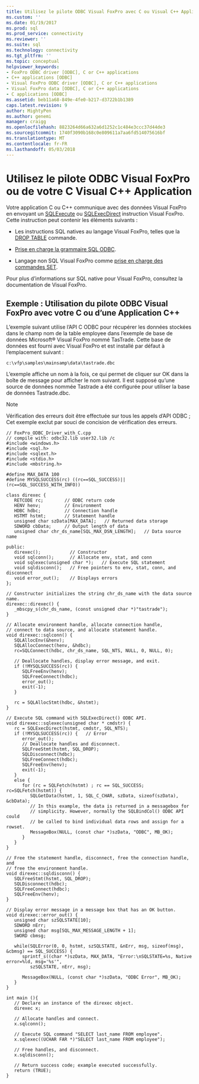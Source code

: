 ```yaml
---
title: Utilisez le pilote ODBC Visual FoxPro avec C ou Visual C++ Application | Documents Microsoft
ms.custom: ''
ms.date: 01/19/2017
ms.prod: sql
ms.prod_service: connectivity
ms.reviewer: ''
ms.suite: sql
ms.technology: connectivity
ms.tgt_pltfrm: ''
ms.topic: conceptual
helpviewer_keywords:
- FoxPro ODBC driver [ODBC], C or C++ applications
- C++ applications [ODBC]
- Visual FoxPro ODBC driver [ODBC], C or C++ applications
- Visual FoxPro data [ODBC], C or C++ applications
- C applications [ODBC]
ms.assetid: beb11a68-849e-4fe0-b217-d3722b1b1389
caps.latest.revision: 9
author: MightyPen
ms.author: genemi
manager: craigg
ms.openlocfilehash: 8823264d66a632a6d1252c1c484e3ccc37d44de3
ms.sourcegitcommit: 1740f3090b168c0e809611a7aa6fd514075616bf
ms.translationtype: MT
ms.contentlocale: fr-FR
ms.lasthandoff: 05/03/2018
---
```

# <a name="use-the-visual-foxpro-odbc-driver-with-your-c-or-visual-c-application"></a>Utilisez le pilote ODBC Visual FoxPro ou de votre C Visual C++ Application
Votre application C ou C++ communique avec des données Visual FoxPro en envoyant un [SQLExecute](../../odbc/microsoft/sqlexecute-visual-foxpro-odbc-driver.md) ou [SQLExecDirect](../../odbc/microsoft/sqlexecdirect-visual-foxpro-odbc-driver.md) instruction Visual FoxPro. Cette instruction peut contenir les éléments suivants :  
  
-   Les instructions SQL natives au langage Visual FoxPro, telles que la [DROP TABLE](../../odbc/microsoft/drop-table-command.md) commande.  
  
-   [Prise en charge la grammaire SQL ODBC](../../odbc/microsoft/supported-odbc-sql-grammar-visual-foxpro-odbc-driver.md).  
  
-   Langage non SQL Visual FoxPro comme [prise en charge des commandes SET](../../odbc/microsoft/supported-set-commands-visual-foxpro-odbc-driver.md).  
  
 Pour plus d’informations sur SQL native pour Visual FoxPro, consultez la documentation de Visual FoxPro.  
  
## <a name="example-using-the-visual-foxpro-odbc-driver-with-your-c-or-c-application"></a>Exemple : Utilisation du pilote ODBC Visual FoxPro avec votre C ou d’une Application C++  
 L’exemple suivant utilise l’API C ODBC pour récupérer les données stockées dans le champ nom de la table employee dans l’exemple de base de données Microsoft® Visual FoxPro nommé TasTrade. Cette base de données est fourni avec Visual FoxPro et est installé par défaut à l’emplacement suivant :  
  
 `c:\vfp\samples\mainsamp\data\tastrade.dbc`  
  
 L’exemple affiche un nom à la fois, ce qui permet de cliquer sur OK dans la boîte de message pour afficher le nom suivant. Il est supposé qu’une source de données nommée Tastrade a été configurée pour utiliser la base de données Tastrade.dbc.  
  
> [!NOTE]  
>  Vérification des erreurs doit être effectuée sur tous les appels d’API ODBC ; Cet exemple exclut par souci de concision de vérification des erreurs.  
  
```  
// FoxPro_ODBC_Driver_with_C.cpp  
// compile with: odbc32.lib user32.lib /c  
#include <windows.h>  
#include <sql.h>  
#include <sqlext.h>  
#include <stdio.h>  
#include <mbstring.h>  
  
#define MAX_DATA 100  
#define MYSQLSUCCESS(rc) ((rc==SQL_SUCCESS)||(rc==SQL_SUCCESS_WITH_INFO))  
  
class direxec {  
   RETCODE rc;        // ODBC return code  
   HENV henv;         // Environment     
   HDBC hdbc;         // Connection handle  
   HSTMT hstmt;       // Statement handle  
   unsigned char szData[MAX_DATA];   // Returned data storage  
   SDWORD cbData;     // Output length of data  
   unsigned char chr_ds_name[SQL_MAX_DSN_LENGTH];   // Data source name  
  
public:  
   direxec();           // Constructor  
   void sqlconn();      // Allocate env, stat, and conn  
   void sqlexec(unsigned char *);   // Execute SQL statement  
   void sqldisconn();   // Free pointers to env, stat, conn, and disconnect  
   void error_out();    // Displays errors  
};  
  
// Constructor initializes the string chr_ds_name with the data source name.  
direxec::direxec() {  
   _mbscpy_s(chr_ds_name, (const unsigned char *)"tastrade");  
}  
  
// Allocate environment handle, allocate connection handle,  
// connect to data source, and allocate statement handle.  
void direxec::sqlconn() {  
   SQLAllocEnv(&henv);  
   SQLAllocConnect(henv, &hdbc);  
   rc=SQLConnect(hdbc, chr_ds_name, SQL_NTS, NULL, 0, NULL, 0);  
  
   // Deallocate handles, display error message, and exit.  
   if (!MYSQLSUCCESS(rc)) {  
      SQLFreeEnv(henv);  
      SQLFreeConnect(hdbc);  
      error_out();  
      exit(-1);  
   }  
  
   rc = SQLAllocStmt(hdbc, &hstmt);  
}  
  
// Execute SQL command with SQLExecDirect() ODBC API.  
void direxec::sqlexec(unsigned char * cmdstr) {  
   rc = SQLExecDirect(hstmt, cmdstr, SQL_NTS);  
   if (!MYSQLSUCCESS(rc)) {   // Error  
      error_out();  
      // Deallocate handles and disconnect.  
      SQLFreeStmt(hstmt, SQL_DROP);  
      SQLDisconnect(hdbc);  
      SQLFreeConnect(hdbc);  
      SQLFreeEnv(henv);  
      exit(-1);  
   }  
   else {  
      for (rc = SQLFetch(hstmt) ; rc == SQL_SUCCESS; rc=SQLFetch(hstmt)) {  
         SQLGetData(hstmt, 1, SQL_C_CHAR, szData, sizeof(szData), &cbData);  
         // In this example, the data is returned in a messagebox for  
         // simplicity. However, normally the SQLBindCol() ODBC API could  
         // be called to bind individual data rows and assign for a rowset.  
         MessageBox(NULL, (const char *)szData, "ODBC", MB_OK);  
      }  
   }  
}  
  
// Free the statement handle, disconnect, free the connection handle, and  
// free the environment handle.  
void direxec::sqldisconn() {  
   SQLFreeStmt(hstmt, SQL_DROP);  
   SQLDisconnect(hdbc);  
   SQLFreeConnect(hdbc);  
   SQLFreeEnv(henv);  
}  
  
// Display error message in a message box that has an OK button.  
void direxec::error_out() {  
   unsigned char szSQLSTATE[10];  
   SDWORD nErr;  
   unsigned char msg[SQL_MAX_MESSAGE_LENGTH + 1];  
   SWORD cbmsg;  
  
   while(SQLError(0, 0, hstmt, szSQLSTATE, &nErr, msg, sizeof(msg), &cbmsg) == SQL_SUCCESS) {  
      sprintf_s((char *)szData, MAX_DATA, "Error:\nSQLSTATE=%s, Native error=%ld, msg='%s'",   
         szSQLSTATE, nErr, msg);  
  
      MessageBox(NULL, (const char *)szData, "ODBC Error", MB_OK);  
   }  
}  
  
int main (){  
   // Declare an instance of the direxec object.  
   direxec x;  
  
   // Allocate handles and connect.  
   x.sqlconn();  
  
   // Execute SQL command "SELECT last_name FROM employee".  
   x.sqlexec((UCHAR FAR *)"SELECT last_name FROM employee");  
  
   // Free handles, and disconnect.  
   x.sqldisconn();  
  
   // Return success code; example executed successfully.  
   return (TRUE);  
}  
```
